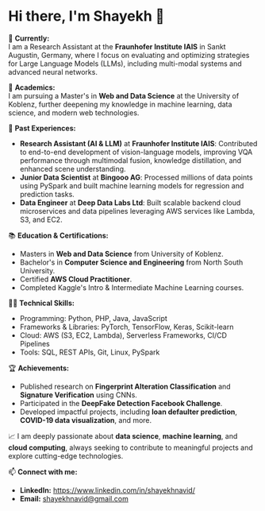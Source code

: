 # Hi there, I'm Shayekh 👋

🔭 **Currently:**  
I am a Research Assistant at the **Fraunhofer Institute IAIS** in Sankt Augustin, Germany, where I focus on evaluating and optimizing strategies for Large Language Models (LLMs), including multi-modal systems and advanced neural networks.  

🌱 **Academics:**  
I am pursuing a Master's in **Web and Data Science** at the University of Koblenz, further deepening my knowledge in machine learning, data science, and modern web technologies.  

💼 **Past Experiences:**  

- **Research Assistant (AI & LLM)** at **Fraunhofer Institute IAIS**: Contributed to end-to-end development of vision-language models, improving VQA performance through multimodal fusion, knowledge distillation, and enhanced scene understanding.
- **Junior Data Scientist** at **Bingooo AG**: Processed millions of data points using PySpark and built machine learning models for regression and prediction tasks.  
- **Data Engineer** at **Deep Data Labs Ltd**: Built scalable backend cloud microservices and data pipelines leveraging AWS services like Lambda, S3, and EC2.  

📚 **Education & Certifications:**  
- Masters in **Web and Data Science** from University of Koblenz.
- Bachelor's in **Computer Science and Engineering** from North South University.  
- Certified **AWS Cloud Practitioner**.  
- Completed Kaggle's Intro & Intermediate Machine Learning courses.  

👨‍💻 **Technical Skills:**  
- Programming: Python, PHP, Java, JavaScript  
- Frameworks & Libraries: PyTorch, TensorFlow, Keras, Scikit-learn  
- Cloud: AWS (S3, EC2, Lambda), Serverless Frameworks, CI/CD Pipelines  
- Tools: SQL, REST APIs, Git, Linux, PySpark  

🏆 **Achievements:**  
- Published research on **Fingerprint Alteration Classification** and **Signature Verification** using CNNs.  
- Participated in the **DeepFake Detection Facebook Challenge**.  
- Developed impactful projects, including **loan defaulter prediction**, **COVID-19 data visualization**, and more.  

📈 I am deeply passionate about **data science**, **machine learning**, and **cloud computing**, always seeking to contribute to meaningful projects and explore cutting-edge technologies.  


📫 **Connect with me:**  
- **LinkedIn:** https://www.linkedin.com/in/shayekhnavid/
- **Email:** shayekhnavid@gmail.com  




<!--
**shayekh00/shayekh00** is a ✨ _special_ ✨ repository because its `README.md` (this file) appears on your GitHub profile.

Here are some ideas to get you started:

- 🔭 I’m currently working on ...
- 🌱 I’m currently learning ...
- 👯 I’m looking to collaborate on ...
- 🤔 I’m looking for help with ...
- 💬 Ask me about ...
- 📫 How to reach me: ...
- 😄 Pronouns: ...
- ⚡ Fun fact: ...
-->
